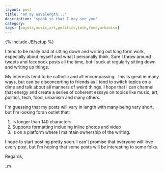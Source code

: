 ```yaml
---
layout: post
title: "on my wavelength..."
description: "speak so that I may see you"
category: 
tags: [coyote,music,art,politics,tech,food,urbanism]
---
```

{% include JB/setup %}

I tend to be really bad at sitting down and writing out long form work, especially about myself and what I personally think.  Sure I throw around tweets and facebook posts all the time, but I suck at regularly sitting down and writing up things.

My interests tend to be catholic and all encompassing. This is great in many ways, but can be disconcerting to friends as I tend to switch topics on a dime and talk about all manners of weird things.  I hope that I can channel that energy and create a series of coherent essays on topics like music, art, politics, tech, food, urbanism and many others.

I'm guessing that my posts will vary in length with many being very short, but I'm looking foran outlet that:

1. Is longer than 140 characters
2. Supports formatting including inline photos and video
3. Is on a platform where I maintain ownership of the writing.

I hope to start posting pretty soon. I can't promise that everyone will love every post, but I'm hoping that some posts will be interesting to some folks.

Regards,

_m


